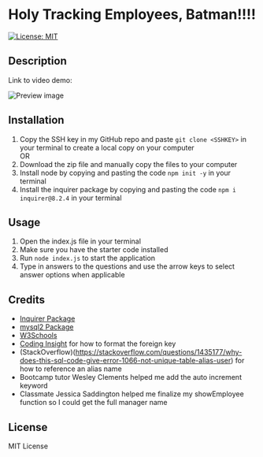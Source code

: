 # Holy Tracking Employees, Batman!!!!

[![License: MIT](https://img.shields.io/badge/License-MIT-yellow.svg)](https://opensource.org/licenses/MIT)

## Description

Link to video demo: 

![Preview image]()

## Installation
1. Copy the SSH key in my GitHub repo and paste `git clone <SSHKEY>` in your terminal to create a local copy on your computer\
OR
2. Download the zip file and manually copy the files to your computer
3. Install node by copying and pasting the code `npm init -y` in your terminal
4. Install the inquirer package by copying and pasting the code `npm i inquirer@8.2.4` in your terminal

## Usage
1. Open the index.js file in your terminal
2. Make sure you have the starter code installed
3. Run `node index.js` to start the application 
4. Type in answers to the questions and use the arrow keys to select answer options when applicable

## Credits 
- [Inquirer Package](https://www.npmjs.com/package/inquirer/v/8.2.4)
- [mysql2 Package](https://www.npmjs.com/package/mysql2?activeTab=readme)
- [W3Schools](https://www.w3schools.com/sql/sql_autoincrement.asp)
- [Coding Insight](https://codingsight.com/how-to-create-table-with-multiple-foreign-keys-and-not-get-confused/#:~:text=You%20can%20use%20the%20FOREIGN,foreign%20key%20to%20reference%20it.) for how to format the foreign key
- (StackOverflow)(https://stackoverflow.com/questions/1435177/why-does-this-sql-code-give-error-1066-not-unique-table-alias-user) for how to reference an alias name
- Bootcamp tutor Wesley Clements helped me add the auto increment keyword
- Classmate Jessica Saddington helped me finalize my showEmployee function so I could get the full manager name

## License
MIT License


